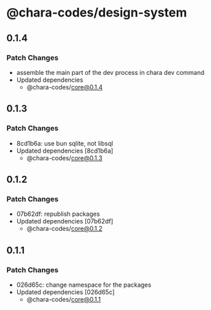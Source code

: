 # @chara-codes/design-system

## 0.1.4

### Patch Changes

- assemble the main part of the dev process in chara dev command
- Updated dependencies
  - @chara-codes/core@0.1.4

## 0.1.3

### Patch Changes

- 8cd1b6a: use bun sqlite, not libsql
- Updated dependencies [8cd1b6a]
  - @chara-codes/core@0.1.3

## 0.1.2

### Patch Changes

- 07b62df: republish packages
- Updated dependencies [07b62df]
  - @chara-codes/core@0.1.2

## 0.1.1

### Patch Changes

- 026d65c: change namespace for the packages
- Updated dependencies [026d65c]
  - @chara-codes/core@0.1.1
